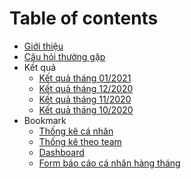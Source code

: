 # Table of contents

* [Giới thiệu](README.md)
* [Câu hỏi thường gặp](FAQ.md)
* Kết quả
    * [Kết quả tháng 01/2021](2021.01.md)
    * [Kết quả tháng 12/2020](2020.12.md)
    * [Kết quả tháng 11/2020](2020.11.md)
    * [Kết quả tháng 10/2020](2020.10.md)
* Bookmark
    * [Thống kê cá nhân](member.md)
    * [Thống kê theo team](team.md)
    * [Dashboard](dashboard.md)
    * [Form báo cáo cá nhân hàng tháng](form.md)

